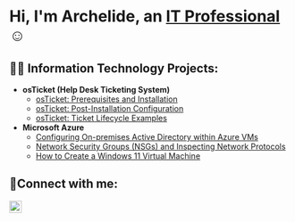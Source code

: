 <h1>Hi, I'm Archelide, an <a href="https://www.linkedin.com/in/archelide-pierre-jeune">IT Professional</a>☺</h1>

<h2>👨‍💻 Information Technology Projects:</h2>

- <b>osTicket (Help Desk Ticketing System)</b>
  - [osTicket: Prerequisites and Installation](https://github.com/Archie735/osTicket-Perquisites-and-Installation/tree/main)
  - [osTicket: Post-Installation Configuration](https://github.com/Archie735/osTicket-Post-Install-Configuration-/tree/main#readme)
  - [osTicket: Ticket Lifecycle Examples](https://github.com/Archie735/osTicket-Lifecycle/tree/main#readme)
- <b>Microsoft Azure</b>
  - [Configuring On-premises Active Directory within Azure VMs](https://github.com/Archie735/Active-Directory-AZURE-/tree/main)
  - [Network Security Groups (NSGs) and Inspecting Network Protocols](https://github.com/Archie735/NSG-and-Inspecting-Protocols)
  - [How to Create a Windows 11 Virtual Machine](https://github.com/Archie735/How-to-Create-a-Windows-11-Virtual-Machine/blob/main/README.md)


<h2>🤳Connect with me:</h2>


[<img align="left" alt="Josh | LinkedIn" width="22px" src="https://cdn.jsdelivr.net/npm/simple-icons@v3/icons/linkedin.svg" />][linkedin]



[linkedin]:https://www.linkedin.com/in/archelide-pierre-jeune
